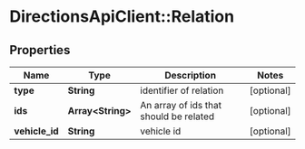 # DirectionsApiClient::Relation

## Properties
Name | Type | Description | Notes
------------ | ------------- | ------------- | -------------
**type** | **String** | identifier of relation | [optional] 
**ids** | **Array&lt;String&gt;** | An array of ids that should be related | [optional] 
**vehicle_id** | **String** | vehicle id | [optional] 


